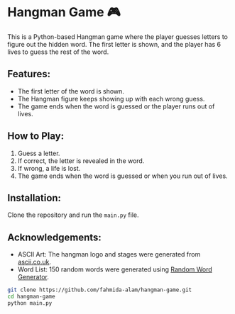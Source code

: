 # Hangman Game 🎮

This is a Python-based Hangman game where the player guesses letters to figure out the hidden word. 
The first letter is shown, and the player has 6 lives to guess the rest of the word.

## Features:
- The first letter of the word is shown.
- The Hangman figure keeps showing up with each wrong guess.
- The game ends when the word is guessed or the player runs out of lives.

## How to Play:
1. Guess a letter.
2. If correct, the letter is revealed in the word.
3. If wrong, a life is lost.
4. The game ends when the word is guessed or when you run out of lives.

## Installation:
Clone the repository and run the `main.py` file.

## Acknowledgements:
- ASCII Art: The hangman logo and stages were generated from [ascii.co.uk](https://ascii.co.uk/art/hangman).
- Word List: 150 random words were generated using [Random Word Generator](https://www.randomlists.com/random-words?dup=false&qty=150).

```bash
git clone https://github.com/fahmida-alam/hangman-game.git
cd hangman-game
python main.py


